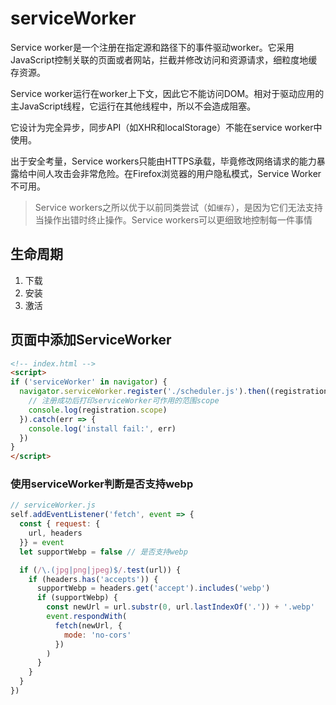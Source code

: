 # serviceWorker
Service worker是一个注册在指定源和路径下的事件驱动worker。它采用JavaScript控制关联的页面或者网站，拦截并修改访问和资源请求，细粒度地缓存资源。

Service worker运行在worker上下文，因此它不能访问DOM。相对于驱动应用的主JavaScript线程，它运行在其他线程中，所以不会造成阻塞。

它设计为完全异步，同步API（如XHR和localStorage）不能在service worker中使用。

出于安全考量，Service workers只能由HTTPS承载，毕竟修改网络请求的能力暴露给中间人攻击会非常危险。在Firefox浏览器的用户隐私模式，Service Worker不可用。

> Service workers之所以优于以前同类尝试（如`缓存`），是因为它们无法支持当操作出错时终止操作。Service workers可以更细致地控制每一件事情

## 生命周期
1. 下载
2. 安装 
3. 激活

## 页面中添加ServiceWorker
```html
<!-- index.html -->
<script>
if ('serviceWorker' in navigator) {
  navigator.serviceWorker.register('./scheduler.js').then((registration) => {
    // 注册成功后打印serviceWorker可作用的范围scope
    console.log(registration.scope)
  }).catch(err => {
    console.log('install fail:', err)
  })
}
</script>
```

### 使用serviceWorker判断是否支持webp
```javascript
// serviceWorker.js
self.addEventListener('fetch', event => {
  const { request: {
    url, headers
  }} = event
  let supportWebp = false // 是否支持webp

  if (/\.(jpg|png|jpeg)$/.test(url)) {
    if (headers.has('accepts')) {
      supportWebp = headers.get('accept').includes('webp')
      if (supportWebp) {
        const newUrl = url.substr(0, url.lastIndexOf('.')) + '.webp'
        event.respondWith(
          fetch(newUrl, {
            mode: 'no-cors'
          })
        )
      }
    }
  }
})
```